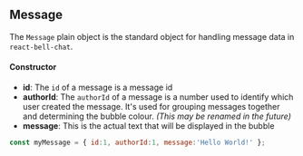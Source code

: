## Message

The `Message` plain object is the standard object for handling message data in `react-bell-chat`.

#### Constructor

* **id**: The `id` of a message is a message id
* **authorId**: The `authorId` of a message is a number used to identify which user created the message. It's used for grouping messages together and determining the bubble colour. _(This may be renamed in the future)_
* **message**: This is the actual text that will be displayed in the bubble

```javascript
const myMessage = { id:1, authorId:1, message:'Hello World!' };
```
